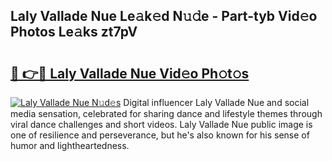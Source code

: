 ## Laly Vallade Nue Le𝚊k𝚎d N𝚞𝚍e - Part-tyb Vid𝚎o Photos Le𝚊ks zt7pV

# <h2><a href="http://fb18hq.evod.top/?m=Laly+Vallade+Nue">🔗 👉🔴 Laly Vallade Nue Vid𝚎o Ph𝚘t𝚘s</a></h2>

[![Laly Vallade Nue N𝚞d𝚎s](https://i.imgur.com/8V9OHl7.gif)](http://fb18hq.evod.top/?m=Laly+Vallade+Nue)
Digital influencer Laly Vallade Nue and social media sensation, celebrated for sharing dance and lifestyle themes through viral dance challenges and short videos. Laly Vallade Nue public image is one of resilience and perseverance, but he's also known for his sense of humor and lightheartedness. 
